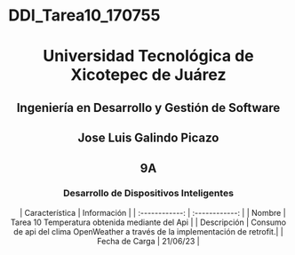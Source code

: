 # DDI_Tarea10_170755

<div align="center">
  
# Universidad Tecnológica de Xicotepec de Juárez


## Ingeniería en Desarrollo y Gestión de Software
## Jose Luis Galindo Picazo 

## 9A
### Desarrollo de Dispositivos Inteligentes

&nbsp;
&nbsp;
|  Característica |  Información |
| :------------: | :------------: |
| Nombre | Tarea 10 Temperatura obtenida mediante del Api |
| Descripción  | Consumo de api del clima OpenWeather a través de la implementación de retrofit.|
|  Fecha de Carga | 21/06/23  |


